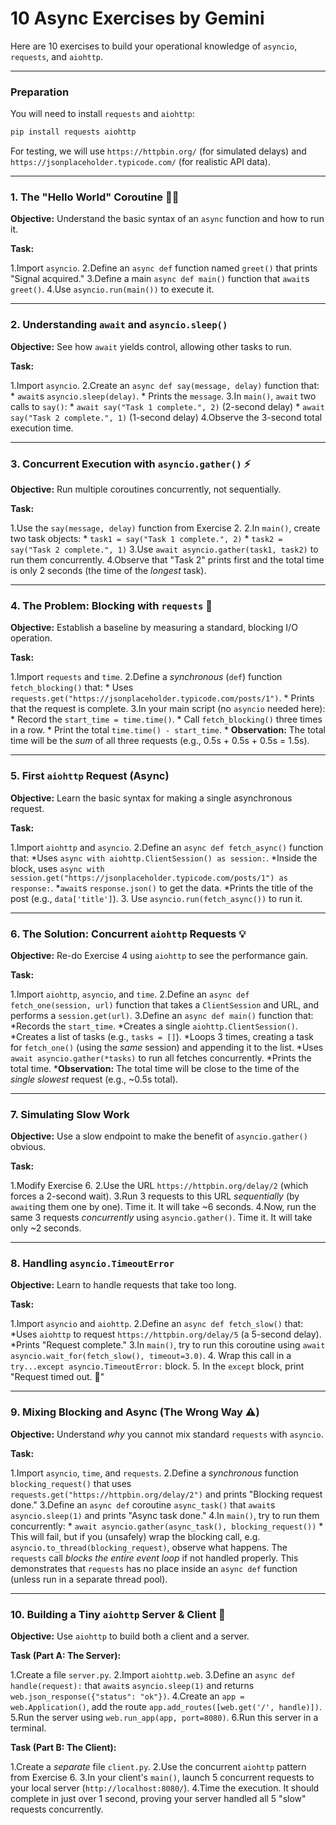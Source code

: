 # 10 Async Exercises by Gemini

Here are 10 exercises to build your operational knowledge of `asyncio`, `requests`, and `aiohttp`.

-----

### Preparation

You will need to install `requests` and `aiohttp`:

```bash
pip install requests aiohttp
```

For testing, we will use `https://httpbin.org/` (for simulated delays) and `https://jsonplaceholder.typicode.com/` (for realistic API data).

-----

### 1\. The "Hello World" Coroutine 🕵️‍♀️

**Objective:** Understand the basic syntax of an `async` function and how to run it.

**Task:**

1.Import `asyncio`.
2.Define an `async def` function named `greet()` that prints "Signal acquired."
3.Define a main `async def main()` function that `await`s `greet()`.
4.Use `asyncio.run(main())` to execute it.

-----

### 2\. Understanding `await` and `asyncio.sleep()`

**Objective:** See how `await` yields control, allowing other tasks to run.

**Task:**

1.Import `asyncio`.
2.Create an `async def say(message, delay)` function that:
      * `await`s `asyncio.sleep(delay)`.
      * Prints the `message`.
3.In `main()`, `await` two calls to `say()`:
      * `await say("Task 1 complete.", 2)` (2-second delay)
      * `await say("Task 2 complete.", 1)` (1-second delay)
4.Observe the 3-second total execution time.

-----

### 3\. Concurrent Execution with `asyncio.gather()` ⚡

**Objective:** Run multiple coroutines concurrently, not sequentially.

**Task:**

1.Use the `say(message, delay)` function from Exercise 2.
2.In `main()`, create two task objects:
      * `task1 = say("Task 1 complete.", 2)`
      * `task2 = say("Task 2 complete.", 1)`
3.Use `await asyncio.gather(task1, task2)` to run them concurrently.
4.Observe that "Task 2" prints first and the total time is only 2 seconds (the time of the *longest* task).

-----

### 4\. The Problem: Blocking with `requests` 🛑

**Objective:** Establish a baseline by measuring a standard, blocking I/O operation.

**Task:**

1.Import `requests` and `time`.
2.Define a *synchronous* (`def`) function `fetch_blocking()` that:
      * Uses `requests.get("https://jsonplaceholder.typicode.com/posts/1")`.
      * Prints that the request is complete.
3.In your main script (no `asyncio` needed here):
      * Record the `start_time = time.time()`.
      * Call `fetch_blocking()` three times in a row.
      * Print the total `time.time() - start_time`.
      * **Observation:** The total time will be the *sum* of all three requests (e.g., 0.5s + 0.5s + 0.5s = 1.5s).

-----

### 5\. First `aiohttp` Request (Async)

**Objective:** Learn the basic syntax for making a single asynchronous request.

**Task:**

1.Import `aiohttp` and `asyncio`.
2.Define an `async def fetch_async()` function that:
      *Uses `async with aiohttp.ClientSession() as session:`.
      *Inside the block, uses `async with session.get("https://jsonplaceholder.typicode.com/posts/1") as response:`.
      *`await`s `response.json()` to get the data.
      *Prints the title of the post (e.g., `data['title']`).
3.  Use `asyncio.run(fetch_async())` to run it.

-----

### 6\. The Solution: Concurrent `aiohttp` Requests 💡

**Objective:** Re-do Exercise 4 using `aiohttp` to see the performance gain.

**Task:**

1.Import `aiohttp`, `asyncio`, and `time`.
2.Define an `async def fetch_one(session, url)` function that takes a `ClientSession` and URL, and performs a `session.get(url)`.
3.Define an `async def main()` function that:
      *Records the `start_time`.
      *Creates a single `aiohttp.ClientSession()`.
      *Creates a list of tasks (e.g., `tasks = []`).
      *Loops 3 times, creating a task for `fetch_one()` (using the *same* session) and appending it to the list.
      *Uses `await asyncio.gather(*tasks)` to run all fetches concurrently.
      *Prints the total time.
      ***Observation:** The total time will be close to the time of the *single slowest* request (e.g., \~0.5s total).

-----

### 7\. Simulating Slow Work

**Objective:** Use a slow endpoint to make the benefit of `asyncio.gather()` obvious.

**Task:**

1.Modify Exercise 6.
2.Use the URL `https://httpbin.org/delay/2` (which forces a 2-second wait).
3.Run 3 requests to this URL *sequentially* (by `await`ing them one by one). Time it. It will take \~6 seconds.
4.Now, run the same 3 requests *concurrently* using `asyncio.gather()`. Time it. It will take only \~2 seconds.

-----

### 8\. Handling `asyncio.TimeoutError`

**Objective:** Learn to handle requests that take too long.

**Task:**

1.Import `asyncio` and `aiohttp`.
2.Define an `async def fetch_slow()` that:
      *Uses `aiohttp` to request `https://httpbin.org/delay/5` (a 5-second delay).
      *Prints "Request complete."
3.In `main()`, try to run this coroutine using `await asyncio.wait_for(fetch_slow(), timeout=3.0)`.
4.  Wrap this call in a `try...except asyncio.TimeoutError:` block.
5.  In the `except` block, print "Request timed out. 🚩"

-----

### 9\. Mixing Blocking and Async (The Wrong Way ⚠️)

**Objective:** Understand *why* you cannot mix standard `requests` with `asyncio`.

**Task:**

1.Import `asyncio`, `time`, and `requests`.
2.Define a *synchronous* function `blocking_request()` that uses `requests.get("https://httpbin.org/delay/2")` and prints "Blocking request done."
3.Define an `async def` coroutine `async_task()` that `await`s `asyncio.sleep(1)` and prints "Async task done."
4.In `main()`, try to run them concurrently:
      * `await asyncio.gather(async_task(), blocking_request())`
      * This will fail, but if you (unsafely) wrap the blocking call, e.g. `asyncio.to_thread(blocking_request)`, observe what happens. The `requests` call *blocks the entire event loop* if not handled properly. This demonstrates that `requests` has no place inside an `async def` function (unless run in a separate thread pool).

-----

### 10\. Building a Tiny `aiohttp` Server & Client 📡

**Objective:** Use `aiohttp` to build both a client and a server.

**Task (Part A: The Server):**

1.Create a file `server.py`.
2.Import `aiohttp.web`.
3.Define an `async def handle(request):` that `await`s `asyncio.sleep(1)` and returns `web.json_response({"status": "ok"})`.
4.Create an `app = web.Application()`, add the route `app.add_routes([web.get('/', handle)])`.
5.Run the server using `web.run_app(app, port=8080)`.
6.Run this server in a terminal.

**Task (Part B: The Client):**

1.Create a *separate* file `client.py`.
2.Use the concurrent `aiohttp` pattern from Exercise 6.
3.In your client's `main()`, launch 5 concurrent requests to your local server (`http://localhost:8080/`).
4.Time the execution. It should complete in just over 1 second, proving your server handled all 5 "slow" requests concurrently.
